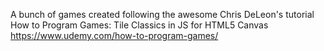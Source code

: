 A bunch of games created following the awesome Chris DeLeon's tutorial
How to Program Games: Tile Classics in JS for HTML5 Canvas
https://www.udemy.com/how-to-program-games/
